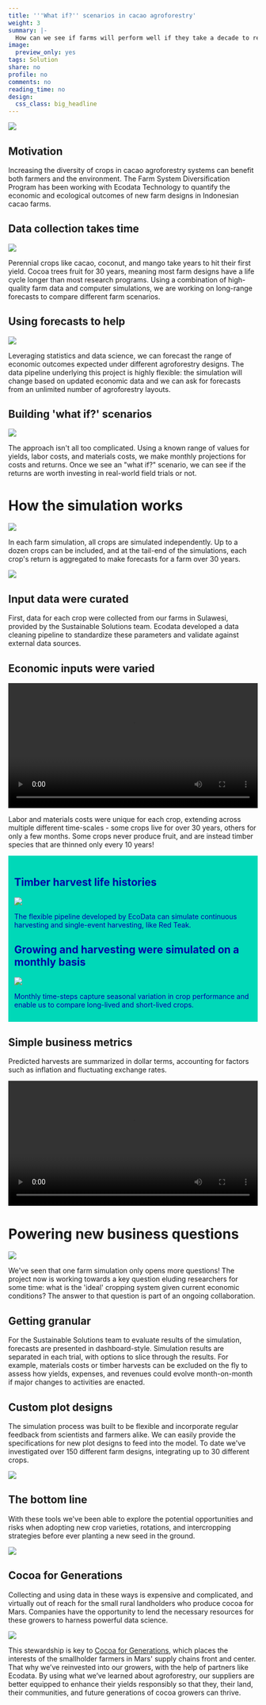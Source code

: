 ```yaml
---
title: '''What if?'' scenarios in cacao agroforestry'
weight: 3
summary: |-
  How can we see if farms will perform well if they take a decade to reach maturity? Using a combination of farm data and computer simulations, we can see how things will play out before planting a single seed.
image:
  preview_only: yes
tags: Solution
share: no
profile: no
comments: no
reading_time: no
design:
  css_class: big_headline
---
```


<style>
p.caption {
  font-size: 0.8em;
  padding: 0px 0px 40px 0px;
}
qt {
  color: #525252;
}
</style>

<img src="landscape.jpg" style="border-radius: 5%;" />

## Motivation

Increasing the diversity of crops in cacao agroforestry systems can benefit both farmers and the environment. The Farm System Diversification Program has been working with Ecodata Technology to quantify the economic and ecological outcomes of new farm designs in Indonesian cacao farms.

## Data collection takes time

<img src="collection.jpg" style="border-radius: 5%;" />

Perennial crops like cacao, coconut, and mango take years to hit their first yield. Cocoa trees fruit for 30 years, meaning most farm designs have a life cycle longer than most research programs. Using a combination of high-quality farm data and computer simulations, we are working on long-range forecasts to compare different farm scenarios.

## Using forecasts to help

<!-- The webm version loses the pause at the end, so I've retained gifs for the timelapse animations. Just uncomment to revert to the webms. -->

<!-- <video autoplay loop style="width:100%" controls src="cocoa_sim.webm"></video> -->

<img src="cocoa_mars.gif" />

Leveraging statistics and data science, we can forecast the range of economic outcomes expected under different agroforestry designs. The data pipeline underlying this project is highly flexible: the simulation will change based on updated economic data and we can ask for forecasts from an unlimited number of agroforestry layouts.

## Building 'what if?' scenarios

<img src="nursury.jpg" style="border-radius: 5%;" />

The approach isn't all too complicated. Using a known range of values for yields, labor costs, and materials costs, we make monthly projections for costs and returns. Once we see an "what if?" scenario, we can see if the returns are worth investing in real-world field trials or not.

# How the simulation works

<!-- The webm version loses the pause at the end, so I've retained gifs for the two timelapse animations. Just uncomment to revert to the webms. -->

<!-- <video autoplay loop style="width:100%" controls src="facet_time.webm"></video> -->

<img src="facet_mars.gif" />

In each farm simulation, all crops are simulated independently. Up to a dozen crops can be included, and at the tail-end of the simulations, each crop's return is aggregated to make forecasts for a farm over 30 years.

<img src="agg_mars.gif" />

## Input data were curated

First, data for each crop were collected from our farms in Sulawesi, provided by the Sustainable Solutions team. Ecodata developed a data cleaning pipeline to standardize these parameters and validate against external data sources.

## Economic inputs were varied

<video autoplay loop style="width:100%" controls src="inputs.webm"></video>

Labor and materials costs were unique for each crop, extending across multiple different time-scales - some crops live for over 30 years, others for only a few months. Some crops never produce fruit, and are instead timber species that are thinned only every 10 years!

<!-- Have to use html tags rather than markdown to get the coloured box panels to look right. Copy them or just let me know which bits you'd like in boxes and I'll do it tomorrow. -->

<div style="background-color:  #00D8B8; color: #0000A5; padding: 12px">

<h2 style="color: #0000A5"> Timber harvest life histories </h2>

<img src="thinning.jpeg" style="border-radius: 5%;" />

The flexible pipeline developed by EcoData can simulate continuous harvesting and single-event harvesting, like Red Teak.

<h2 style="color: #0000A5"> Growing and harvesting were simulated on a monthly basis </h2>

<img src="run_sim.gif" />

Monthly time-steps capture seasonal variation in crop performance and enable us to compare long-lived and short-lived crops.

</div>

## Simple business metrics

Predicted harvests are summarized in dollar terms, accounting for factors such as inflation and fluctuating exchange rates.

<video autoplay loop style="width:100%" controls src="output_dots.webm"></video>

# Powering new business questions

<img src="cocoa.jpg" style="border-radius: 5%;" />

We've seen that one farm simulation only opens more questions! The project now is working towards a key question eluding researchers for some time: what is the 'ideal' cropping system given current economic conditions? The answer to that question is part of an ongoing collaboration.

## Getting granular

For the Sustainable Solutions team to evaluate results of the simulation, forecasts are presented in dashboard-style. Simulation results are separated in each trial, with options to slice through the results. For example, materials costs or timber harvests can be excluded on the fly to assess how yields, expenses, and revenues could evolve month-on-month if major changes to activities are enacted.

## Custom plot designs

The simulation process was built to be flexible and incorporate regular feedback from scientists and farmers alike. We can easily provide the specifications for new plot designs to feed into the model. To date we've investigated over 150 different farm designs, integrating up to 30 different crops.

<img src="AF Design 1.JPG" />

## The bottom line

With these tools we've been able to explore the potential opportunities and risks when adopting new crop varieties, rotations, and intercropping strategies before ever planting a new seed in the ground.

<img src="plots.jpg" style="border-radius: 5%;" />

## Cocoa for Generations

Collecting and using data in these ways is expensive and complicated, and virtually out of reach for the small rural landholders who produce cocoa for Mars. Companies have the opportunity to lend the necessary resources for these growers to harness powerful data science.

<img src="beans.jpeg" style="border-radius: 5%;" />

This stewardship is key to [Cocoa for Generations](https://www.mars.com/sustainability-plan/cocoa-for-generations), which places the interests of the smallholder farmers in Mars' supply chains front and center. That why we’ve reinvested into our growers, with the help of partners like Ecodata. By using what we’ve learned about agroforestry, our suppliers are better equipped to enhance their yields responsibly so that they, their land, their communities, and future generations of cocoa growers can thrive. 

